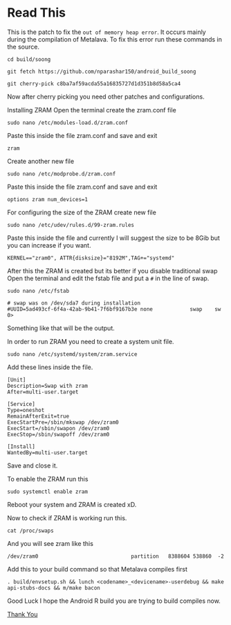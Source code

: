 # Read This

This is the patch to fix the `out of memory heap error`.
It occurs mainly during the compilation of Metalava.
To fix this error run these commands in the source.
  
    cd build/soong  
    
    git fetch https://github.com/nparashar150/android_build_soong
    
    git cherry-pick c8ba7af59acda55a16835727d1d351b8d58a5ca4
    
Now after cherry picking you need other patches and configurations.

Installing ZRAM
    Open the terminal create the zram.conf file 
    
    sudo nano /etc/modules-load.d/zram.conf
        
   Paste this inside the file zram.conf and save and exit 
        
    zram
    
   Create another new file 
    
    sudo nano /etc/modprobe.d/zram.conf
       
   Paste this inside the file zram.conf and save and exit
    
    options zram num_devices=1
        
   For configuring the size of the ZRAM create new file
        
    sudo nano /etc/udev/rules.d/99-zram.rules
        
   Paste this inside the file and currently I will suggest the size to be 8Gib but you can increase if you want.
        
    KERNEL=="zram0", ATTR{disksize}="8192M",TAG+="systemd"
        

After this the ZRAM is created but its better if you disable traditional swap
    Open the terminal and edit the fstab file and put a `#` in the line of swap.
      
    sudo nano /etc/fstab
      
    # swap was on /dev/sda7 during installation
    #UUID=5ad493cf-6f4a-42ab-9b41-7f6bf9167b3e none            swap    sw              0>
 
   Something like that will be the output.

In order to run ZRAM you need to create a system unit file.

    sudo nano /etc/systemd/system/zram.service
    
Add these lines inside the file.

    [Unit]
    Description=Swap with zram
    After=multi-user.target

    [Service]
    Type=oneshot 
    RemainAfterExit=true
    ExecStartPre=/sbin/mkswap /dev/zram0
    ExecStart=/sbin/swapon /dev/zram0
    ExecStop=/sbin/swapoff /dev/zram0

    [Install]
    WantedBy=multi-user.target
    
Save and close it.

To enable the ZRAM run this

    sudo systemctl enable zram

Reboot your system and ZRAM is created xD.

Now to check if ZRAM is working run this.

    cat /proc/swaps
    
And you will see zram like this

    /dev/zram0                              partition	8388604	538860	-2

Add this to your build command so that Metalava compiles first

    . build/envsetup.sh && lunch <codename>_<devicename>-userdebug && make api-stubs-docs && m/make bacon

Good Luck I hope the Android R build you are trying to build compiles now. 



[Thank You](https://github.com/gigabyte-1000)
